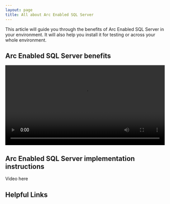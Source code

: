 ```yaml
---
layout: page
title: All about Arc Enabled SQL Server
---
```


This article will guide you through the benefits of Arc Enabled SQL Server in your environment. It will also help you install it for testing or across your whole environment.

## Arc Enabled SQL Server benefits
<video width="100%" controls>
<source src="https://media.githubusercontent.com/media/SMC-Presales-Accelerators/SMC-Presales-Accelerators.github.io/main/Content/_Arc-Enabled-SQL-Server/Arc%20Sql%20Benefits.mp4" type="video/mp4">
 Your browser does not support the video tag.
</video>

## Arc Enabled SQL Server implementation instructions
Video here
## Helpful Links
